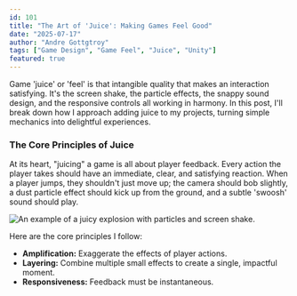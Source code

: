 ```yaml
---
id: 101
title: "The Art of 'Juice': Making Games Feel Good"
date: "2025-07-17"
author: "Andre Gottgtroy"
tags: ["Game Design", "Game Feel", "Juice", "Unity"]
featured: true
---
```


Game 'juice' or 'feel' is that intangible quality that makes an interaction satisfying. It's the screen shake, the particle effects, the snappy sound design, and the responsive controls all working in harmony. In this post, I'll break down how I approach adding juice to my projects, turning simple mechanics into delightful experiences.

### The Core Principles of Juice

At its heart, "juicing" a game is all about player feedback. Every action the player takes should have an immediate, clear, and satisfying reaction. When a player jumps, they shouldn't just move up; the camera should bob slightly, a dust particle effect should kick up from the ground, and a subtle 'swoosh' sound should play.

![An example of a juicy explosion with particles and screen shake.](https://placehold.co/1200x600/18181b/8b5cf6?text=Juicy+Explosion+Effect)

Here are the core principles I follow:

* **Amplification:** Exaggerate the effects of player actions.
* **Layering:** Combine multiple small effects to create a single, impactful moment.
* **Responsiveness:** Feedback must be instantaneous.